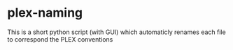 # plex-naming
This is a short python script (with GUI) which automaticly renames each file to correspond the PLEX conventions

